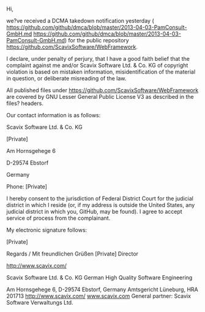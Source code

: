 Hi,

we?ve received a DCMA takedown notification yesterday (
<https://github.com/github/dmca/blob/master/2013-04-03-PamConsult-GmbH.md>
https://github.com/github/dmca/blob/master/2013-04-03-PamConsult-GmbH.md)
for the public repository https://github.com/ScavixSoftware/WebFramework.



I declare, under penalty of perjury, that I have a good faith belief that
the complaint against me and/or Scavix Software Ltd. & Co. KG of copyright
violation is based on mistaken information, misidentification of the
material in question, or deliberate misreading of the law.

All published files under https://github.com/ScavixSoftware/WebFramework are
covered by GNU Lesser General Public License V3 as described in the files?
headers.



Our contact information is as follows:

Scavix Software Ltd. & Co. KG

[Private]

Am Hornsgehege 6

D-29574 Ebstorf

Germany

Phone: [Private]



I hereby consent to the jurisdiction of Federal District Court for the
judicial district in which I reside (or, if my address is outside the United
States, any judicial district in which you, GitHub, may be found). I agree
to accept service of process from the complainant.



My electronic signature follows:

[Private]






Regards / Mit freundlichen Grüßen
[Private]
Director




 <http://www.scavix.com/>



Scavix Software Ltd. & Co. KG
German High Quality Software Engineering

Am Hornsgehege 6, D-29574 Ebstorf, Germany
Amtsgericht Lüneburg, HRA 201713
 <http://www.scavix.com/> www.scavix.com
General partner: Scavix Software Verwaltungs Ltd.
